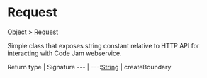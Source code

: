 # Request

[Object]() > [Request](nullfr/faylixe/googlecodejam/client/executor/Request.md)

<p>Simple class that exposes string constant
 relative to HTTP API for interacting with
 Code Jam webservice.</p>

Return type | Signature
--- | ---:[String]() | createBoundary
